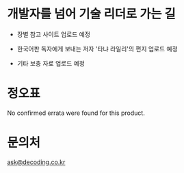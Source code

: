 # 개발자를 넘어 기술 리더로 가는 길

* 장별 참고 사이트 
업로드 예정 

* 한국어판 독자에게 보내는 저자 '타냐 라일리'의 편지 
업로드 예정 

* 기타 보충 자료 
업로드 예정 

# 정오표 
No confirmed errata were found for this product.

# 문의처 
ask@decoding.co.kr 
